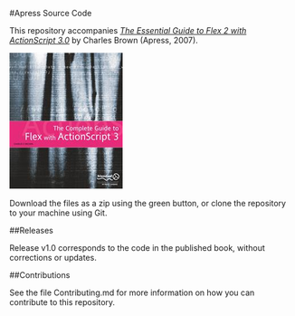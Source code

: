 #Apress Source Code

This repository accompanies [*The Essential Guide to Flex 2 with ActionScript 3.0*](http://www.apress.com/9781590597330) by Charles Brown (Apress, 2007).

![Cover image](9781590597330.jpg)

Download the files as a zip using the green button, or clone the repository to your machine using Git.

##Releases

Release v1.0 corresponds to the code in the published book, without corrections or updates.

##Contributions

See the file Contributing.md for more information on how you can contribute to this repository.
